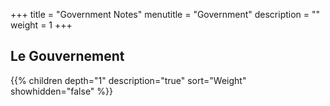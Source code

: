 +++
title = "Government Notes"
menutitle = "Government"
description = ""
weight = 1
+++

## Le Gouvernement
{{% children depth="1" description="true" sort="Weight" showhidden="false" %}}
